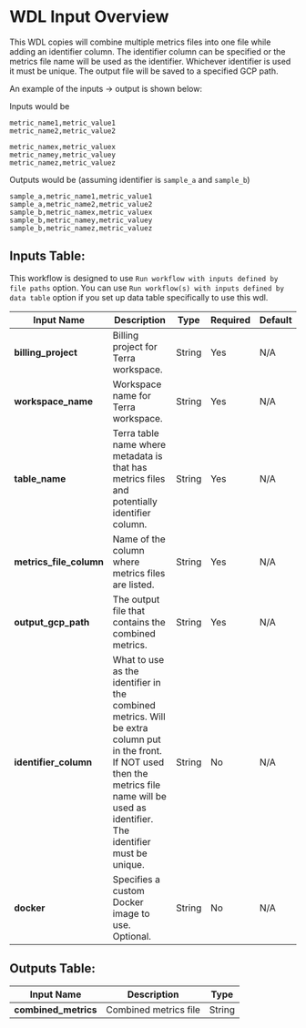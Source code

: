 # WDL Input Overview

This WDL copies will combine multiple metrics files into one file while adding an identifier column. The identifier column can be specified or the metrics file name will be used as the identifier. Whichever identifier is used it must be unique. The output file will be saved to a specified GCP path.

An example of the inputs -> output is shown below:

Inputs would be
```
metric_name1,metric_value1
metric_name2,metric_value2
```
```
metric_namex,metric_valuex
metric_namey,metric_valuey
metric_namez,metric_valuez
```
Outputs would be (assuming identifier is `sample_a` and `sample_b`)
```
sample_a,metric_name1,metric_value1
sample_a,metric_name2,metric_value2
sample_b,metric_namex,metric_valuex
sample_b,metric_namey,metric_valuey
sample_b,metric_namez,metric_valuez
```

## Inputs Table:
 This workflow is designed to use `Run workflow with inputs defined by file paths` option. You can use `Run workflow(s) with inputs defined by data table` option if you set up data table specifically to use this wdl.

| Input Name                | Description                                                                                                                                                                                     | Type   | Required | Default |
|---------------------------|-------------------------------------------------------------------------------------------------------------------------------------------------------------------------------------------------|--------|----------|---------|
| **billing_project**       | Billing project for Terra workspace.                                                                                                                                                            | String | Yes      | N/A     |
| **workspace_name**        | Workspace name for Terra workspace.                                                                                                                                                             | String | Yes      | N/A     |
| **table_name**            | Terra table name where metadata is that has metrics files and potentially identifier column.                                                                                                    | String | Yes      | N/A     |
| **metrics_file_column**   | Name of the column where metrics files are listed.                                                                                                                                              | String | Yes      | N/A     |
| **output_gcp_path**       | The output file that contains the combined metrics.                                                                                                                                             | String | Yes      | N/A     |
| **identifier_column**     | What to use as the identifier in the combined metrics. Will be extra column put in the front. If NOT used then the metrics file name will be used as identifier. The identifier must be unique. | String | No       | N/A     |
| **docker**                | Specifies a custom Docker image to use. Optional.                                                                                                                                               | String | No       | N/A     |


## Outputs Table:
| Input Name                  | Description              | Type   |
|-----------------------------|--------------------------|--------|
| **combined_metrics**        | Combined metrics file    | String |
